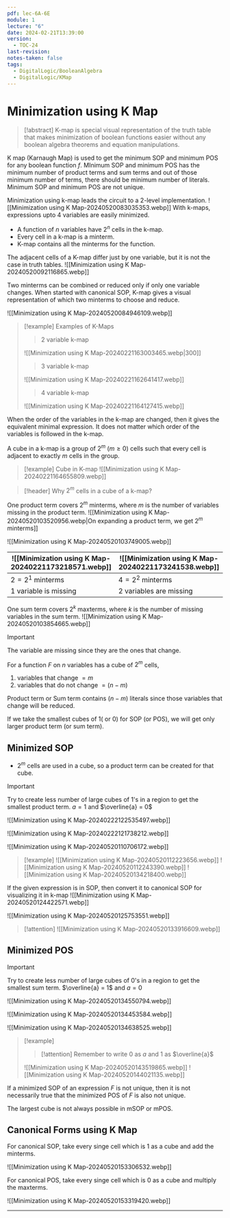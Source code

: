 ```yaml
---
pdf: lec-6A-6E
module: 1
lecture: "6"
date: 2024-02-21T13:39:00
version:
  - TOC-24
last-revision: 
notes-taken: false
tags:
  - DigitalLogic/BooleanAlgebra
  - DigitalLogic/KMap
---
```

# Minimization using K Map
> [!abstract] 
> K-map is special visual representation of the truth table that makes minimization of boolean functions easier without any boolean algebra theorems and equation manipulations.

K map (Karnaugh Map) is used to get the minimum SOP and minimum POS for any boolean function $f$.
MInimum SOP and minimum POS has the minimum number of product terms and sum terms and out of those minimum number of terms, there should be minimum number of literals.
Minimum SOP and minimum POS are not unique.

Minimization using k-map leads the circuit to a 2-level implementation.
![[Minimization using K Map-20240520083035353.webp]]
With k-maps, expressions upto 4 variables are easily minimized.

- A function of $n$ variables have $2^n$ cells in the k-map.
- Every cell in a k-map is a minterm.
- K-map contains all the minterms for the function.

The adjacent cells of a K-map differ just by one variable, but it is not the case in truth tables.
![[Minimization using K Map-20240520092116865.webp]]

Two minterms can be combined or reduced only if only one variable changes. When started with canonical SOP, K-map gives a visual representation of which two minterms to choose and reduce.

![[Minimization using K Map-20240520084946109.webp]]

> [!example] Examples of K-Maps
>> 2 variable k-map
> 
> ![[Minimization using K Map-20240221163003465.webp|300]]
>> 3 variable k-map
>
> ![[Minimization using K Map-20240221162641417.webp]]
>> 4 variable k-map
> 
> ![[Minimization using K Map-20240221164127415.webp]]

When the order of the variables in the k-map are changed, then it gives the equivalent minimal expression. It does not matter which order of the variables is followed in the k-map.

A cube in a k-map is a group of $2^m$ ($m \ge 0$) cells such that every cell is adjacent to exactly $m$ cells in the group.

> [!example] Cube in K-map
> ![[Minimization using K Map-20240221164655809.webp]]

> [!header] Why $2^m$ cells in a cube of a k-map?

One product term covers $2^m$ minterms, where $m$ is the number of variables missing in the product term.
![[Minimization using K Map-20240520103520956.webp|On expanding a product term, we get $2^m$ minterms]]

![[Minimization using K Map-20240520103749005.webp]]

| ![[Minimization using K Map-20240221173218571.webp]] | ![[Minimization using K Map-20240221173241538.webp]] |
| ---------------------------------------------------- | ---------------------------------------------------- |
| $2 = 2^1$ minterms                                   | $4 = 2^2$ minterms                                   |
| 1 variable is missing                                | 2 variables are missing                              |


One sum term covers $2^k$ maxterms, where $k$ is the number of missing variables in the sum term.
![[Minimization using K Map-20240520103854665.webp]]

> [!important] 
> The variable are missing since they are the ones that change.

For a function $F$ on $n$ variables has a cube of $2^m$ cells,
1. variables that change $= m$
2. variables that do not change $= (n-m)$

Product term or Sum term contains $(n-m)$ literals since those variables that change will be reduced.

If we take the smallest cubes of 1( or 0) for SOP (or POS), we will get only larger product term (or sum term).

## Minimized SOP
- $2^m$ cells are used in a cube, so a product term can be created for that cube.

> [!important] 
> Try to create less number of large cubes of 1's in a region to get the smallest product term.
> $a = 1$ and $\overline{a} = 0$

![[Minimization using K Map-20240222122535497.webp]]

![[Minimization using K Map-20240222121738212.webp]]

![[Minimization using K Map-20240520110706172.webp]]


> [!example] 
> ![[Minimization using K Map-20240520112223656.webp]]
> ![[Minimization using K Map-20240520112243390.webp]]
> ![[Minimization using K Map-20240520134218400.webp]]

If the given expression is in SOP, then convert it to canonical SOP for visualizing it in k-map
![[Minimization using K Map-20240520124422571.webp]]

![[Minimization using K Map-20240520125753551.webp]]

> [!attention] 
> ![[Minimization using K Map-20240520133916609.webp]]

## Minimized POS

> [!important] 
> Try to create less number of large cubes of 0's in a region to get the smallest sum term.
> $\overline{a} = 1$ and $a = 0$

![[Minimization using K Map-20240520134550794.webp]]

![[Minimization using K Map-20240520134453584.webp]]

![[Minimization using K Map-20240520134638525.webp]]


> [!example] 
>> [!attention] 
>>Remember to write 0 as $a$ and 1 as $\overline{a}$
>
> ![[Minimization using K Map-20240520143519865.webp]]
> ![[Minimization using K Map-20240520144021135.webp]]

If a minimized SOP of an expression $F$ is not unique, then it is not necessarily true that the minimized POS of $F$ is also not unique.

The largest cube is not always possible in mSOP or mPOS.

## Canonical Forms using K Map

For canonical SOP, take every singe cell which is 1 as a cube and add the minterms.

![[Minimization using K Map-20240520153306532.webp]]

For canonical POS, take every singe cell which is 0 as a cube and multiply the maxterms.

![[Minimization using K Map-20240520153319420.webp]]

---